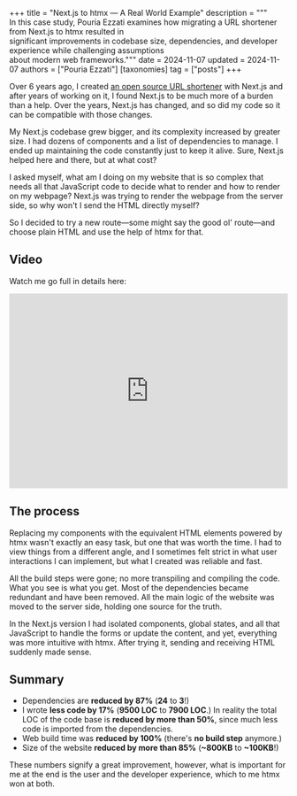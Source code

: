 +++
title = "Next.js to htmx — A Real World Example"
description = """\
  In this case study, Pouria Ezzati examines how migrating a URL shortener from Next.js to htmx resulted in \
  significant improvements in codebase size, dependencies, and developer experience while challenging assumptions \
  about modern web frameworks."""
date = 2024-11-07
updated = 2024-11-07
authors = ["Pouria Ezzati"]
[taxonomies]
tag = ["posts"]
+++

Over 6 years ago, I created [an open source URL shortener](https://github.com/thedevs-network/kutt) with Next.js and after years of working on it, I found Next.js to be much more of a burden than a help. Over the years, Next.js has changed, and so did my code so it can be compatible with those changes. 

My Next.js codebase grew bigger, and its complexity increased by greater size. I had dozens of components and a list of dependencies to manage. I ended up maintaining the code constantly just to keep it alive. Sure, Next.js helped here and there, but at what cost?

I asked myself, what am I doing on my website that is so complex that needs all that JavaScript code to decide what to render and how to render on my webpage? Next.js was trying to render the webpage from the server side, so why won't I send the HTML directly myself?

So I decided to try a new route—some might say the good ol' route—and choose plain HTML and use the help of htmx for that.

## Video

Watch me go full in details here:

<iframe style="max-width: 100%" width="618" height="352" src="https://www.youtube.com/embed/8RL4NvYZDT4" title=" Next.js to htmx – A Real World Example " frameborder="0" allow="accelerometer; autoplay; clipboard-write; encrypted-media; gyroscope; picture-in-picture" allowfullscreen></iframe>


## The process

Replacing my components with the equivalent HTML elements powered by htmx wasn't exactly an easy task, but one that was worth the time. I had to view things from a different angle, and I sometimes felt strict in what user interactions I can implement, but what I created was reliable and fast.

All the build steps were gone; no more transpiling and compiling the code. What you see is what you get. Most of the dependencies became redundant and have been removed. All the main logic of the website was moved to the server side, holding one source for the truth.

In the Next.js version I had isolated components, global states, and all that JavaScript to handle the forms or update the content, and yet, everything was more intuitive with htmx. After trying it, sending and receiving HTML suddenly made sense. 

## Summary

- Dependencies are **reduced by 87%** (**24** to **3**!)
- I wrote **less code by 17%**  (**9500 LOC** to **7900 LOC**.) In reality the total LOC of the code base is **reduced by more than 50%**, since much less code is imported from the dependencies.
- Web build time was **reduced by 100%** (there's **no build step** anymore.)
- Size of the website **reduced by more than 85%** (**~800KB** to **~100KB**!) 

These numbers signify a great improvement, however, what is important for me at the end is the user and the developer experience, which to me htmx won at both. 